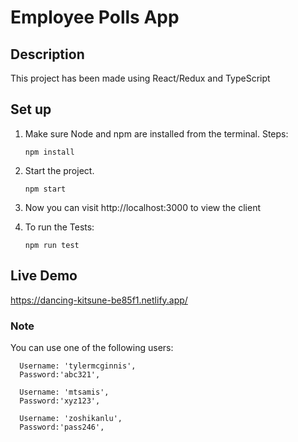 # Employee Polls App

## Description
This project has been made using React/Redux and TypeScript 

## Set up
1. Make sure Node and npm are installed from the terminal. Steps:

    ```
    npm install
    ```

2. Start the project.

    ```
    npm start
    ```

3. Now you can visit http://localhost:3000 to view the client

4. To run the Tests: 

    ```
    npm run test
    ```

## Live Demo

https://dancing-kitsune-be85f1.netlify.app/

### Note

You can use one of the following users: 

  ```
    Username: 'tylermcginnis', 
    Password:'abc321',
  ```

  ```
    Username: 'mtsamis', 
    Password:'xyz123',
  ```
  ```
    Username: 'zoshikanlu', 
    Password:'pass246',
  ```


  
